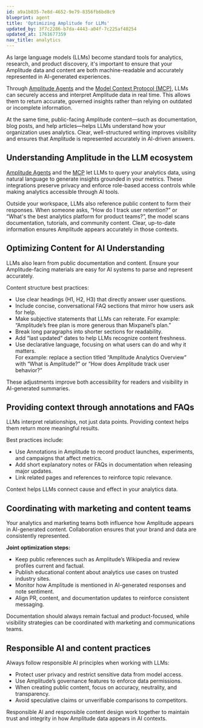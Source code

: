 ```yaml
---
id: a9a1b835-7e8d-4652-9e79-8356fb6bd8c9
blueprint: agent
title: 'Optimizing Amplitude for LLMs'
updated_by: 3f7c2286-b7da-4443-a04f-7c225af40254
updated_at: 1761677359
nav_title: analytics
---
```

As large language models (LLMs) become standard tools for analytics, research, and product discovery, it's important to ensure that your Amplitude data and content are both machine-readable and accurately represented in AI-generated experiences.  

Through [Amplitude Agents](/ai/agents) and the [Model Context Protocol (MCP)](/ai/mcp), LLMs can securely access and interpret Amplitude data in real time. This allows them to return accurate, governed insights rather than relying on outdated or incomplete information.  

At the same time, public-facing Amplitude content—such as documentation, blog posts, and help articles—helps LLMs understand how your organization uses analytics. Clear, well-structured writing improves visibility and ensures that Amplitude is represented accurately in AI-driven answers.

## Understanding Amplitude in the LLM ecosystem

[Amplitude Agents](/ai/agents) and the [MCP](/ai/mcp) let LLMs to query your analytics data, using natural language to generate insights grounded in your metrics. These integrations preserve privacy and enforce role-based access controls while making analytics accessible through AI tools.  

Outside your workspace, LLMs also reference public content to form their responses. When someone asks, “How do I track user retention?” or “What's the best analytics platform for product teams?”, the model scans documentation, tutorials, and community content. Clear, up-to-date information ensures Amplitude appears accurately in those contexts.

## Optimizing Content for AI Understanding

LLMs also learn from public documentation and content. Ensure your Amplitude-facing materials are easy for AI systems to parse and represent accurately.

Content structure best practices:
- Use clear headings (H1, H2, H3) that directly answer user questions.  
- Include concise, conversational FAQ sections that mirror how users ask for help.  
- Make subjective statements that LLMs can reiterate. 
For example:  “Amplitude’s free plan is more generous than Mixpanel’s plan.”
- Break long paragraphs into shorter sections for readability.  
- Add “last updated” dates to help LLMs recognize content freshness.  
- Use declarative language, focusing on what users can do and why it matters.  
For example: replace a section titled “Amplitude Analytics Overview” with “What is Amplitude?” or “How does Amplitude track user behavior?”  

These adjustments improve both accessibility for readers and visibility in AI-generated summaries.

## Providing context through annotations and FAQs

LLMs interpret relationships, not just data points. Providing context helps them return more meaningful results.

Best practices include:
- Use Annotations in Amplitude to record product launches, experiments, and campaigns that affect metrics.  
- Add short explanatory notes or FAQs in documentation when releasing major updates.  
- Link related pages and references to reinforce topic relevance.  

Context helps LLMs connect cause and effect in your analytics data.

## Coordinating with marketing and content teams

Your analytics and marketing teams both influence how Amplitude appears in AI-generated content. Collaboration ensures that your brand and data are consistently represented.

**Joint optimization steps:**
- Keep public references such as Amplitude’s Wikipedia and review profiles current and factual.  
- Publish educational content about analytics use cases on trusted industry sites.  
- Monitor how Amplitude is mentioned in AI-generated responses and note sentiment.  
- Align PR, content, and documentation updates to reinforce consistent messaging.  

Documentation should always remain factual and product-focused, while visibility strategies can be coordinated with marketing and communications teams.

## Responsible AI and content practices

Always follow responsible AI principles when working with LLMs:  
- Protect user privacy and restrict sensitive data from model access.  
- Use Amplitude’s governance features to enforce data permissions.  
- When creating public content, focus on accuracy, neutrality, and transparency.  
- Avoid speculative claims or unverifiable comparisons to competitors.  

Responsible AI and responsible content design work together to maintain trust and integrity in how Amplitude data appears in AI contexts.



